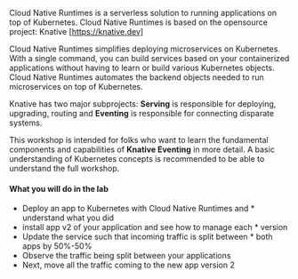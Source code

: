 Cloud Native Runtimes is a serverless solution to running applications on top of Kubernetes. Cloud Native Runtimes is based on the opensource project: Knative [https://knative.dev]

Cloud Native Runtimes simplifies deploying microservices on Kubernetes. With a single command, you can build services based on your containerized applications without having to learn or build various Kubernetes objects. Cloud Native Runtimes automates the backend objects needed to run microservices on top of Kubernetes.

Knative has two major subprojects: **Serving** is responsible for deploying, upgrading, routing and **Eventing** is responsible for connecting disparate systems.

This workshop is intended for folks who want to learn the fundamental components and capabilities of **Knative Eventing** in more detail. A basic understanding of Kubernetes concepts is recommended to be able to understand the full workshop.

#### What you will do in the lab

* Deploy an app to Kubernetes with Cloud Native Runtimes and * understand what you did
* install app v2 of your application and see how to manage each * version
* Update the service such that incoming traffic is split between * both apps by 50%-50%
* Observe the traffic being split between your applications
* Next, move all the traffic coming to the new app version 2
